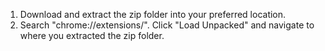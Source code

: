 1. Download and extract the zip folder into your preferred location. 
2. Search "chrome://extensions/". Click "Load Unpacked" and navigate to where you extracted the zip folder.
